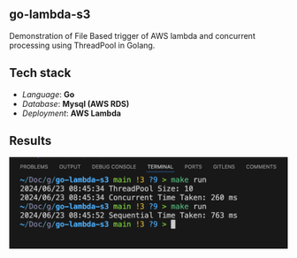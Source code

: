 ## go-lambda-s3

Demonstration of File Based trigger of AWS lambda and concurrent processing using ThreadPool in Golang.

## Tech stack

- _Language_: **Go**
- _Database_: **Mysql (AWS RDS)**
- _Deployment_: **AWS Lambda**

## Results

![Result](shots/result.png)
